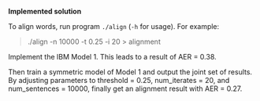 **Implemented solution**

To align words, run program `./align` (`-h` for usage).
For example:
> ./align -n 10000 -t 0.25 -i 20 > alignment

Implement the IBM Model 1. This leads to a result of AER = 0.38.

Then train a symmetric model of Model 1 and output the joint set of results. By adjusting parameters to threshold = 0.25, num_iterates = 20, and num_sentences = 10000, finally get an alignment result with AER = 0.27.

